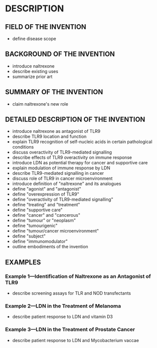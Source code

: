 # DESCRIPTION

## FIELD OF THE INVENTION

- define disease scope

## BACKGROUND OF THE INVENTION

- introduce naltrexone
- describe existing uses
- summarize prior art

## SUMMARY OF THE INVENTION

- claim naltrexone's new role

## DETAILED DESCRIPTION OF THE INVENTION

- introduce naltrexone as antagonist of TLR9
- describe TLR9 location and function
- explain TLR9 recognition of self-nucleic acids in certain pathological conditions
- discuss overactivity of TLR9-mediated signalling
- describe effects of TLR9 overactivity on immune response
- introduce LDN as potential therapy for cancer and supportive care
- explain modulation of immune response by LDN
- describe TLR9-mediated signalling in cancer
- discuss role of TLR9 in cancer microenvironment
- introduce definition of "naltrexone" and its analogues
- define "agonist" and "antagonist"
- define "overexpression of TLR9"
- define "overactivity of TLR9-mediated signalling"
- define "treating" and "treatment"
- define "supportive care"
- define "cancer" and "cancerous"
- define "tumour" or "neoplasm"
- define "tumourigenic"
- define "tumour/cancer microenvironment"
- define "subject"
- define "immunomodulator"
- outline embodiments of the invention

## EXAMPLES

### Example 1—Identification of Naltrexone as an Antagonist of TLR9

- describe screening assays for TLR and NOD transfectants

### Example 2—LDN in the Treatment of Melanoma

- describe patient response to LDN and vitamin D3

### Example 3—LDN in the Treatment of Prostate Cancer

- describe patient response to LDN and Mycobacterium vaccae

